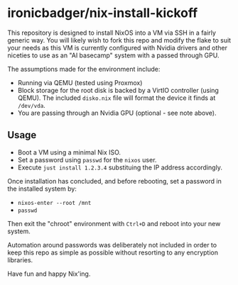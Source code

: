 # ironicbadger/nix-install-kickoff

This repository is designed to install NixOS into a VM via SSH in a fairly generic way. You will likely wish to fork this repo and modify the flake to suit your needs as this VM is currently configured with Nvidia drivers and other niceties to use as an "AI basecamp" system with a passed through GPU.

The assumptions made for the environment include:

+ Running via QEMU (tested using Proxmox)
+ Block storage for the root disk is backed by a VirtIO controller (using QEMU). The included `disko.nix` file will format the device it finds at `/dev/vda`.
+ You are passing through an Nvidia GPU (optional - see note above).

## Usage

+ Boot a VM using a minimal Nix ISO.
+ Set a password using `passwd` for the `nixos` user.
+ Execute `just install 1.2.3.4` substituing the IP address accordingly.

Once installation has concluded, and before rebooting, set a password in the installed system by:

+ `nixos-enter --root /mnt`
+ `passwd`

Then exit the "chroot" environment with `Ctrl+D` and reboot into your new system.

Automation around passwords was deliberately not included in order to keep this repo as simple as possible without resorting to any encryption libraries.

Have fun and happy Nix'ing.